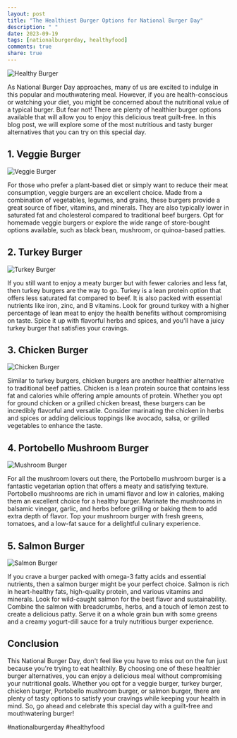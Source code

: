 ```yaml
---
layout: post
title: "The Healthiest Burger Options for National Burger Day"
description: " "
date: 2023-09-19
tags: [nationalburgerday, healthyfood]
comments: true
share: true
---
```


![Healthy Burger](https://source.unsplash.com/1600x900/?burger)

As National Burger Day approaches, many of us are excited to indulge in this popular and mouthwatering meal. However, if you are health-conscious or watching your diet, you might be concerned about the nutritional value of a typical burger. But fear not! There are plenty of healthier burger options available that will allow you to enjoy this delicious treat guilt-free. In this blog post, we will explore some of the most nutritious and tasty burger alternatives that you can try on this special day.

## 1. Veggie Burger

![Veggie Burger](https://source.unsplash.com/1600x900/?veggie-burger)

For those who prefer a plant-based diet or simply want to reduce their meat consumption, veggie burgers are an excellent choice. Made from a combination of vegetables, legumes, and grains, these burgers provide a great source of fiber, vitamins, and minerals. They are also typically lower in saturated fat and cholesterol compared to traditional beef burgers. Opt for homemade veggie burgers or explore the wide range of store-bought options available, such as black bean, mushroom, or quinoa-based patties.

## 2. Turkey Burger

![Turkey Burger](https://source.unsplash.com/1600x900/?turkey-burger)

If you still want to enjoy a meaty burger but with fewer calories and less fat, then turkey burgers are the way to go. Turkey is a lean protein option that offers less saturated fat compared to beef. It is also packed with essential nutrients like iron, zinc, and B vitamins. Look for ground turkey with a higher percentage of lean meat to enjoy the health benefits without compromising on taste. Spice it up with flavorful herbs and spices, and you'll have a juicy turkey burger that satisfies your cravings.

## 3. Chicken Burger

![Chicken Burger](https://source.unsplash.com/1600x900/?chicken-burger)

Similar to turkey burgers, chicken burgers are another healthier alternative to traditional beef patties. Chicken is a lean protein source that contains less fat and calories while offering ample amounts of protein. Whether you opt for ground chicken or a grilled chicken breast, these burgers can be incredibly flavorful and versatile. Consider marinating the chicken in herbs and spices or adding delicious toppings like avocado, salsa, or grilled vegetables to enhance the taste.

## 4. Portobello Mushroom Burger

![Mushroom Burger](https://source.unsplash.com/1600x900/?mushroom-burger)

For all the mushroom lovers out there, the Portobello mushroom burger is a fantastic vegetarian option that offers a meaty and satisfying texture. Portobello mushrooms are rich in umami flavor and low in calories, making them an excellent choice for a healthy burger. Marinate the mushrooms in balsamic vinegar, garlic, and herbs before grilling or baking them to add extra depth of flavor. Top your mushroom burger with fresh greens, tomatoes, and a low-fat sauce for a delightful culinary experience.

## 5. Salmon Burger

![Salmon Burger](https://source.unsplash.com/1600x900/?salmon-burger)

If you crave a burger packed with omega-3 fatty acids and essential nutrients, then a salmon burger might be your perfect choice. Salmon is rich in heart-healthy fats, high-quality protein, and various vitamins and minerals. Look for wild-caught salmon for the best flavor and sustainability. Combine the salmon with breadcrumbs, herbs, and a touch of lemon zest to create a delicious patty. Serve it on a whole grain bun with some greens and a creamy yogurt-dill sauce for a truly nutritious burger experience.

## Conclusion

This National Burger Day, don't feel like you have to miss out on the fun just because you're trying to eat healthily. By choosing one of these healthier burger alternatives, you can enjoy a delicious meal without compromising your nutritional goals. Whether you opt for a veggie burger, turkey burger, chicken burger, Portobello mushroom burger, or salmon burger, there are plenty of tasty options to satisfy your cravings while keeping your health in mind. So, go ahead and celebrate this special day with a guilt-free and mouthwatering burger!

#nationalburgerday #healthyfood